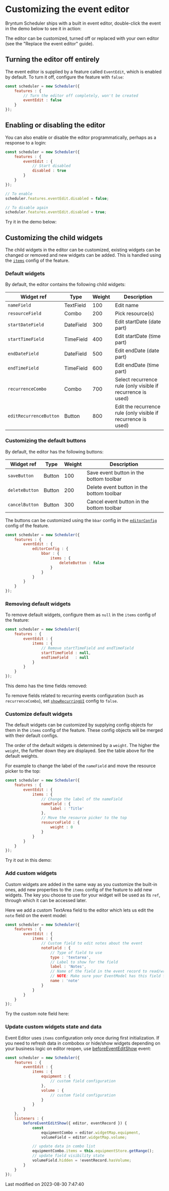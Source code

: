 # Customizing the event editor

Bryntum Scheduler ships with a built in event editor, double-click the event in the demo below to see it in action:

<div class="external-example" data-file="Scheduler/guides/eventedit/basic.js"></div>

The editor can be customized, turned off or replaced with your own editor (see the "Replace the event editor" guide).

## Turning the editor off entirely

The event editor is supplied by a feature called `EventEdit`, which is enabled by default. To turn it off, configure the
feature with `false`:

```javascript
const scheduler = new Scheduler({
    features : {
        // Turn the editor off completely, won't be created
        eventEdit : false
    }
});
```

## Enabling or disabling the editor

You can also enable or disable the editor programmatically, perhaps as a response to a login:

```javascript
const scheduler = new Scheduler({
    features : {
        eventEdit : {
            // Start disabled
            disabled : true
        }
    }
});

// To enable
scheduler.features.eventEdit.disabled = false;

// To disable again
scheduler.features.eventEdit.disabled = true;
```

Try it in the demo below:

<div class="external-example" data-file="Scheduler/guides/eventedit/disable.js"></div>

## Customizing the child widgets

The child widgets in the editor can be customized, existing widgets can be changed or removed and new widgets can be added. This
is handled using the [`items`](#Scheduler/feature/EventEdit#config-items) config of the feature.

### Default widgets

By default, the editor contains the following child widgets:

| Widget ref             | Type      | Weight | Description                                                    |
|------------------------|-----------|--------|----------------------------------------------------------------|
| `nameField`            | TextField | 100    | Edit name                                                      |
| `resourceField`        | Combo     | 200    | Pick resource(s)                                               |
| `startDateField`       | DateField | 300    | Edit startDate (date part)                                     |
| `startTimeField`       | TimeField | 400    | Edit startDate (time part)                                     |
| `endDateField`         | DateField | 500    | Edit endDate (date part)                                       |
| `endTimeField`         | TimeField | 600    | Edit endDate (time part)                                       |
| `recurrenceCombo`      | Combo     | 700    | Select recurrence rule (only visible if recurrence is used)    |
| `editRecurrenceButton` | Button    | 800    | Edit the recurrence rule  (only visible if recurrence is used) |

### Customizing the default buttons

By default, the editor has the following buttons:

| Widget ref             | Type      | Weight | Description                                                    |
|------------------------|-----------|--------|----------------------------------------------------------------|
| `saveButton`           | Button    | 100    | Save event button in the bottom toolbar                        |
| `deleteButton`         | Button    | 200    | Delete event button in the bottom toolbar                      |
| `cancelButton`         | Button    | 300    | Cancel event button in the bottom toolbar                      |

The buttons can be customized using the `bbar` config in the [`editorConfig`](#Scheduler/feature/EventEdit#config-editorConfig) config of the feature.

```javascript
const scheduler = new Scheduler({
    features : {
        eventEdit : {
            editorConfig : {
                bbar : {
                    items : {
                        deleteButton : false
                    }
                }
            }
        }
    }
});
```

### Removing default widgets

To remove default widgets, configure them as `null` in the `items` config of the feature:

```javascript
const scheduler = new Scheduler({
    features : {
        eventEdit : {
            items : {
                // Remove startTimeField and endTimeField
                startTimeField : null,
                endTimeField   : null
            }
        }
    }
});
```

This demo has the time fields removed:

<div class="external-example" data-file="Scheduler/guides/eventedit/remove.js"></div>

To remove fields related to recurring events configuration (such as `recurrenceCombo`), set [`showRecurringUI`](#Scheduler/feature/EventEdit#config-showRecurringUI) config to `false`.

### Customize default widgets

The default widgets can be customized by supplying config objects for them in the `items` config of the feature. These
config objects will be merged with their default configs.

The order of the default widgets is determined by a `weight`. The higher the `weight`, the further down they are
displayed. See the table above for the default weights.

For example to change the label of the `nameField` and move the resource picker to the top:

```javascript
const scheduler = new Scheduler({
    features : {
        eventEdit : {
            items : {
                // Change the label of the nameField
                nameField : {
                    label : 'Title'
                },
                // Move the resource picker to the top
                resourceField : {
                    weight : 0
                }
            }
        }
    }
});
```

Try it out in this demo:

<div class="external-example" data-file="Scheduler/guides/eventedit/label.js"></div>

### Add custom widgets

Custom widgets are added in the same way as you customize the built-in ones, add new properties to the `items`
config of the feature to add new widgets. The key you choose to use for your widget will be used as its `ref`, through
which it can be accessed later.

Here we add a custom TextArea field to the editor which lets us edit the `note` field on the event model:

```javascript
const scheduler = new Scheduler({
    features : {
        eventEdit : {
            items : {
                // Custom field to edit notes about the event
                noteField : {
                    // Type of field to use
                    type : 'textarea',
                    // Label to show for the field
                    label : 'Notes',
                    // Name of the field in the event record to read/write data to
                    // NOTE: Make sure your EventModel has this field for this to link up correctly
                    name : 'note'
                }
            }
        }
    }
});
```

Try the custom note field here:

<div class="external-example" data-file="Scheduler/guides/eventedit/field.js"></div>

### Update custom widgets state and data

Event Editor uses `items` configuration only once during first initialization. If you need to refresh data in combobox or hide/show widgets depending on your business logic on editor reopen, use [beforeEventEditShow](#Scheduler/feature/EventEdit#event-beforeEventEditShow) event:

```javascript
const scheduler = new Scheduler({
    features : {
        eventEdit : {
            items : {
                equipment : {
                    // custom field configuration
                },
                volume : {
                    // custom field configuration
                }
            }
        }
    },
    listeners : {
        beforeEventEditShow({ editor, eventRecord }) {
            const
                equipmentCombo = editor.widgetMap.equipment,
                volumeField = editor.widgetMap.volume;

            // update data in combo list
            equipmentCombo.items = this.equipmentStore.getRange();
            // update field visibility state
            volumeField.hidden = !eventRecord.hasVolume;
        }
    }
});
```



<p class="last-modified">Last modified on 2023-08-30 7:47:40</p>